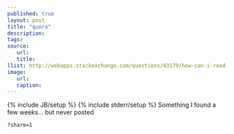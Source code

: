 ```yaml
---
published: true
layout: post
title: "quora"
description:
tags:
source:
   url:
   title:
llist: http://webapps.stackexchange.com/questions/43179/how-can-i-read-all-answers-on-quora-without-having-to-register
image:
   url:
   caption:
---
```

{% include JB/setup %}
{% include stderr/setup %}
Something I found a few weeks... but never posted

	?share=1